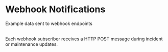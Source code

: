 # Webhook Notifications
Example data sent to webhook endpoints

<br />
Each webhook subscriber receives a HTTP POST message during incident or maintenance updates.
